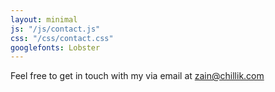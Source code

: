 ```yaml
---
layout: minimal
js: "/js/contact.js"
css: "/css/contact.css"
googlefonts: Lobster
---
```


Feel free to get in touch with my via email at zain@chillik.com


